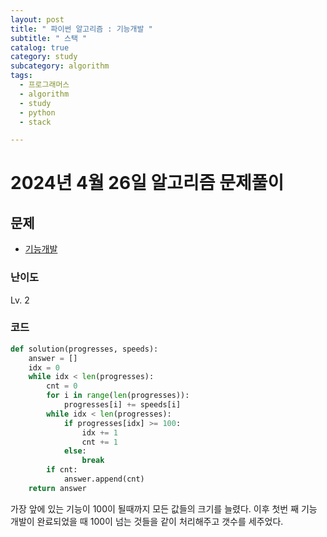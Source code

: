 ```yaml
---
layout: post
title: " 파이썬 알고리즘 : 기능개발 "
subtitle: " 스택 "
catalog: true
category: study
subcategory: algorithm
tags:
  - 프로그래머스
  - algorithm
  - study
  - python
  - stack

---
```


# 2024년 4월 26일 알고리즘 문제풀이

## 문제
- [기능개발](https://school.programmers.co.kr/learn/courses/30/lessons/42586)

### 난이도

Lv. 2

### 코드

```python
def solution(progresses, speeds):
    answer = []
    idx = 0
    while idx < len(progresses):
        cnt = 0
        for i in range(len(progresses)):
            progresses[i] += speeds[i]
        while idx < len(progresses):
            if progresses[idx] >= 100:
                idx += 1
                cnt += 1
            else:
                break
        if cnt:
            answer.append(cnt)
    return answer
```

가장 앞에 있는 기능이 100이 될때까지 모든 값들의 크기를 늘렸다. 이후 첫번 째 기능 개발이 완료되었을 때 100이 넘는 것들을 같이 처리해주고 갯수를 세주었다.
